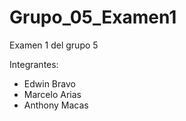 # Grupo_05_Examen1
Examen 1 del grupo 5

Integrantes:
- Edwin Bravo
- Marcelo Arias
- Anthony Macas

